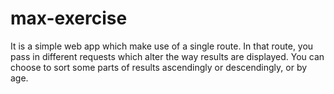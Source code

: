# max-exercise

It is a simple web app which make use of a single route. In that route, you pass in different requests which alter the way results are displayed. You can choose to sort some parts of results ascendingly or descendingly, or by age.
